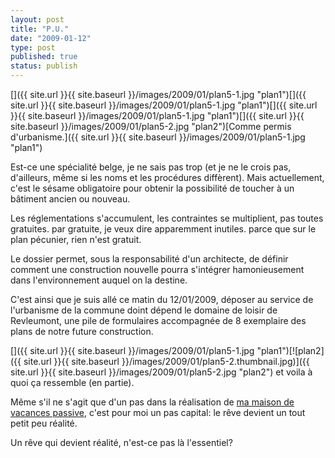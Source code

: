 ```yaml
---
layout: post
title: "P.U."
date: "2009-01-12"
type: post
published: true
status: publish
---
```


[]({{ site.url }}{{ site.baseurl }}/images/2009/01/plan5-1.jpg "plan1")[]({{ site.url }}{{ site.baseurl }}/images/2009/01/plan5-1.jpg "plan1")[]({{ site.url }}{{ site.baseurl }}/images/2009/01/plan5-1.jpg "plan1")[]({{ site.url }}{{ site.baseurl }}/images/2009/01/plan5-2.jpg "plan2")[Comme permis d'urbanisme.]({{ site.url }}{{ site.baseurl }}/images/2009/01/plan5-1.jpg "plan1")

Est-ce une spécialité belge, je ne sais pas trop (et je ne le crois pas, d'ailleurs, même si les noms et les procédures diffèrent). Mais actuellement, c'est le sésame obligatoire pour obtenir la possibilité de toucher à un bâtiment ancien ou nouveau.

Les réglementations s'accumulent, les contraintes se multiplient, pas toutes gratuites. par gratuite, je veux dire apparemment inutiles. parce que sur le plan pécunier, rien n'est gratuit.

Le dossier permet, sous la responsabilité d'un architecte, de définir comment une construction nouvelle pourra s'intégrer hamonieusement dans l'environnement auquel on la destine.

C'est ainsi que je suis allé ce matin du 12/01/2009, déposer au service de l'urbanisme de la commune doint dépend le domaine de loisir de Revleumont, une pile de formulaires accompagnée de 8 exemplaire des plans de notre future construction.

[]({{ site.url }}{{ site.baseurl }}/images/2009/01/plan5-1.jpg "plan1")[![plan2]({{ site.url }}{{ site.baseurl }}/images/2009/01/plan5-2.thumbnail.jpg)]({{ site.url }}{{ site.baseurl }}/images/2009/01/plan5-2.jpg "plan2") et voila à quoi ça ressemble (en partie).

Même s'il ne s'agit que d'un pas dans la réalisation de [ma maison de vacances passive](http://maisonpassive.choppin.be/ "ma maison de vacances passive"), c'est pour moi un pas capital: le rêve devient un tout petit peu réalité.

Un rêve qui devient réalité, n'est-ce pas là l'essentiel?
